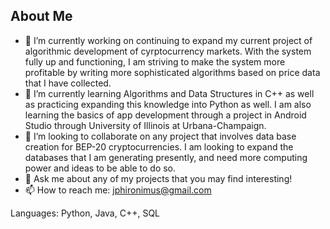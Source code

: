 
<!--
**jasonph2/jasonph2** is a ✨ _special_ ✨ repository because its `README.md` (this file) appears on your GitHub profile.-->

## About Me 
- 🔭 I’m currently working on continuing to expand my current project of algorithmic development of cyrptocurrency markets. With the system fully up and functioning, I am striving to make the system more profitable by writing more sophisticated algorithms based on price data that I have collected.
- 🌱 I’m currently learning Algorithms and Data Structures in C++ as well as practicing expanding this knowledge into Python as well. I am also learning the basics of app development through a project in Android Studio through University of Illinois at Urbana-Champaign. 
- 👯 I’m looking to collaborate on any project that involves data base creation for BEP-20 cryptocurrencies. I am looking to expand the databases that I am generating presently, and need more computing power and ideas to be able to do so. 
- 💬 Ask me about any of my projects that you may find interesting!
- 📫 How to reach me: jphironimus@gmail.com

Languages: Python, Java, C++, SQL
